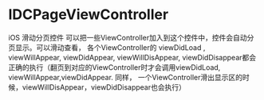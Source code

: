 # IDCPageViewController

iOS 滑动分页控件
可以把一些ViewController加入到这个控件中，控件会自动分页显示。可以滑动查看， 各个ViewController的 viewDidLoad , viewWillAppear, viewDidAppear,
  viewWillDisAppear, viewDidDisappear都会正确的执行（翻页到对应的ViewController时才会调用viewDidLoad, viewWillAppear,viewDidAppear.
   同样， 一个ViewController滑出显示区的时候，viewWillDisAppear，viewDidDisappear也会执行）

